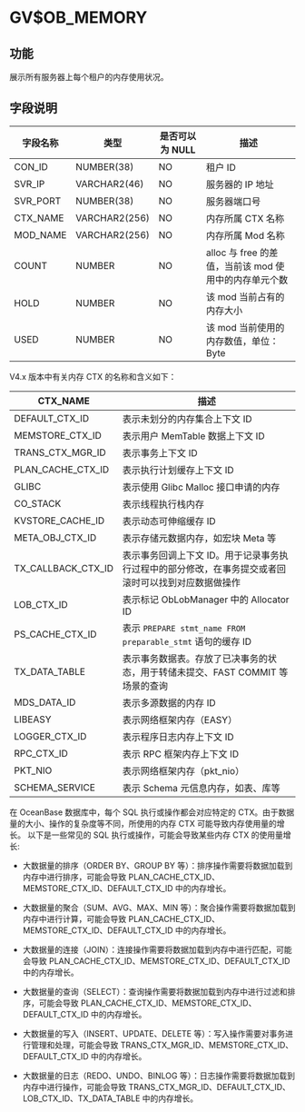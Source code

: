 GV$OB_MEMORY
=================================

功能
-----------

展示所有服务器上每个租户的内存使用状况。

字段说明
-------------

|  **字段名称**   |    **类型**     | **是否可以为 NULL** |               **描述**                |
|-------------|---------------|----------------|-------------------------------------|
| CON_ID      | NUMBER(38)    | NO             | 租户 ID                               |
| SVR_IP      | VARCHAR2(46)  | NO             | 服务器的 IP 地址                          |
| SVR_PORT    | NUMBER(38)    | NO             | 服务器端口号                              |
| CTX_NAME    | VARCHAR2(256) | NO             | 内存所属 CTX 名称               |
| MOD_NAME    | VARCHAR2(256) | NO               | 内存所属 Mod 名称                 |
| COUNT       | NUMBER        | NO             | alloc 与 free 的差值，当前该 mod 使用中的内存单元个数 |
| HOLD        | NUMBER        | NO             | 该 mod 当前占有的内存大小     |
| USED        | NUMBER        | NO             | 该 mod 当前使用的内存数值，单位：Byte             |

V4.x 版本中有关内存 CTX 的名称和含义如下：

| CTX_NAME | 描述 |
|----------|------|
| DEFAULT_CTX_ID | 表示未划分的内存集合上下文 ID  |
| MEMSTORE_CTX_ID | 表示用户 MemTable 数据上下文 ID  |
| TRANS_CTX_MGR_ID | 表示事务上下文 ID |
| PLAN_CACHE_CTX_ID | 表示执行计划缓存上下文 ID |
| GLIBC | 表示使用 Glibc Malloc 接口申请的内存  |
| CO_STACK | 表示线程执行栈内存  |
| KVSTORE_CACHE_ID | 表示动态可伸缩缓存 ID  |
| META_OBJ_CTX_ID | 表示存储元数据内存，如宏块 Meta 等  |
| TX_CALLBACK_CTX_ID | 表示事务回调上下文 ID。用于记录事务执行过程中的部分修改，在事务提交或者回滚时可以找到对应数据做操作  |
| LOB_CTX_ID | 表示标记 ObLobManager 中的 Allocator ID |
| PS_CACHE_CTX_ID | 表示 `PREPARE stmt_name FROM preparable_stmt` 语句的缓存 ID  |
| TX_DATA_TABLE | 表示事务数据表。存放了已决事务的状态，用于转储未提交、FAST COMMIT 等场景的查询  |
| MDS_DATA_ID  | 表示多源数据的内存 ID |
| LIBEASY | 表示网络框架内存（EASY）  |
| LOGGER_CTX_ID | 表示程序日志内存上下文 ID  |
| RPC_CTX_ID | 表示 RPC 框架内存上下文 ID  |
| PKT_NIO |  表示网络框架内存（pkt_nio） |
| SCHEMA_SERVICE | 表示 Schema 元信息内存，如表、库等  |

在 OceanBase 数据库中，每个 SQL 执行或操作都会对应特定的 CTX。由于数据量的大小、操作的复杂度等不同，所使用的内存 CTX 可能导致内存使用量的增长。
以下是一些常见的 SQL 执行或操作，可能会导致某些内存 CTX 的使用量增长:

* 大数据量的排序（ORDER BY、GROUP BY 等）：排序操作需要将数据加载到内存中进行排序，可能会导致 PLAN_CACHE_CTX_ID、MEMSTORE_CTX_ID、DEFAULT_CTX_ID 中的内存增长。

* 大数据量的聚合（SUM、AVG、MAX、MIN 等）：聚合操作需要将数据加载到内存中进行计算，可能会导致 PLAN_CACHE_CTX_ID、MEMSTORE_CTX_ID、DEFAULT_CTX_ID 中的内存增长。

* 大数据量的连接（JOIN）：连接操作需要将数据加载到内存中进行匹配，可能会导致 PLAN_CACHE_CTX_ID、MEMSTORE_CTX_ID、DEFAULT_CTX_ID 中的内存增长。

* 大数据量的查询（SELECT）：查询操作需要将数据加载到内存中进行过滤和排序，可能会导致 PLAN_CACHE_CTX_ID、MEMSTORE_CTX_ID、DEFAULT_CTX_ID 中的内存增长。

* 大数据量的写入（INSERT、UPDATE、DELETE 等）：写入操作需要对事务进行管理和处理，可能会导致 TRANS_CTX_MGR_ID、MEMSTORE_CTX_ID、DEFAULT_CTX_ID 中的内存增长。

* 大数据量的日志（REDO、UNDO、BINLOG 等）：日志操作需要将数据加载到内存中进行操作，可能会导致 TRANS_CTX_MGR_ID、DEFAULT_CTX_ID、LOB_CTX_ID、TX_DATA_TABLE 中的内存增长。
